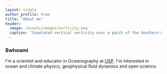 ```yaml
---
layout: single
author_profile: true
title: "About me"
header:
  image: /assets/images/vorticity.png
  caption: "Simulated vertical vorticity over a patch of the Southern Ocean"
---
```


### $whoami
I'm a scientist and educator in Oceanography at [USP](www.usp.br). I'm interested in ocean and climate physics, geophysical fluid dynamics and open science. 

